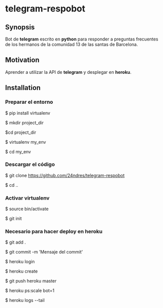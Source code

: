 # telegram-respobot

## Synopsis

Bot de **telegram** escrito en **python** para responder a preguntas frecuentes de los hermanos de la comunidad 13 de las santas de Barcelona. 

## Motivation

Aprender a utilizar la API de **telegram** y desplegar en **heroku**.

## Installation

### Preparar el entorno

$ pip install virtualenv

$ mkdir project_dir

$cd project_dir 

$ virtualenv my_env

$ cd my_env

### Descargar el código 

$ git clone https://github.com/24ndres/telegram-respobot

$ cd ..

### Activar virtualenv

$ source bin/activate

$ git init

### Necesario para hacer deploy en heroku

$ git add .

$ git commit -m 'Mensaje del commit'

$ heroku login

$ heroku create

$ git push heroku master

$ heroku ps:scale bot=1

$ heroku logs --tail
